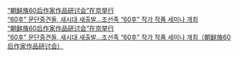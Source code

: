   
[“朝鲜族60后作家作品研讨会”在京举行](http://www.dianyue.me/archives/969/m4g597q3hri5cji8/)  
[“60후” 문단중견들, 새시대 새출발…조선족 “60후” 작가 작품 세미나 개최](http://www.dianyue.me/archives/421/rh6y3l3b4v9opdlz/)  
[“朝鲜族60后作家作品研讨会”在京举行](http://www.dianyue.me/archives/421/080wqo37ju6epe46/)  
[“60후” 문단중견들, 새시대 새출발…조선족 “60후” 작가 작품 세미나 개최（朝鲜族60后作家作品研讨会）](http://www.dianyue.me/archives/523/6puzi1wkl7q08auq/)